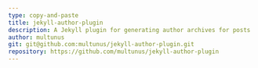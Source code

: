 ```yaml
---
type: copy-and-paste
title: jekyll-author-plugin
description: A Jekyll plugin for generating author archives for posts
author: multunus
git: git@github.com:multunus/jekyll-author-plugin.git
repository: https://github.com/multunus/jekyll-author-plugin
---
```

